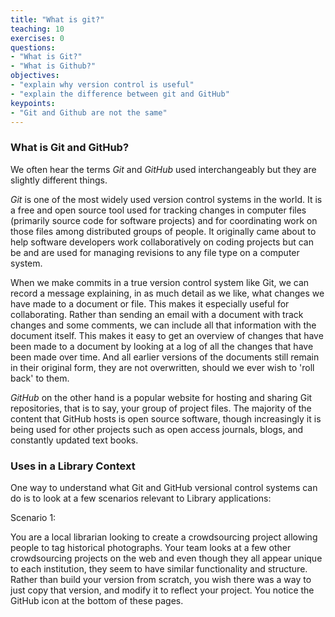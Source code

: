 ```yaml
---
title: "What is git?"
teaching: 10
exercises: 0
questions:
- "What is Git?"
- "What is Github?"
objectives:
- "explain why version control is useful"
- "explain the difference between git and GitHub"
keypoints:
- "Git and Github are not the same"
---
```

### What is Git and GitHub?

We often hear the terms *Git* and *GitHub* used interchangeably but they are slightly different things.

*Git* is one of the most widely used version control systems in the world. It is a free and open source tool used for tracking changes in computer files (primarily source code for software projects) and for coordinating work on those files among distributed groups of people. It originally came about to help software developers work collaboratively on coding projects but can be and are used for managing revisions to any file type on a computer system.

When we make commits in a true version control system like Git, we can record a message explaining, in as much detail as we like, what changes we have made to a document or file. This makes it especially useful for collaborating. Rather than sending an email with a document with track changes and some comments, we can include all that information with the document itself. This makes it easy to get an overview of changes that have been made to a document by looking at a log of all the changes that have been made over time. And all earlier versions of the documents still remain in their original form, they are not overwritten, should we ever wish to 'roll back' to them.

*GitHub* on the other hand is a popular website for hosting and sharing Git repositories, that is to say, your group of project files. The majority of the content that GitHub hosts is open source software, though increasingly it is being used for other projects such as open access journals, blogs, and constantly updated text books. 

### Uses in a Library Context

One way to understand what Git and GitHub versional control systems can do is to look at a few scenarios relevant to Library applications: 

Scenario 1: 

You are a local librarian looking to create a crowdsourcing project allowing people to tag historical photographs. Your team looks at a few other crowdsourcing projects on the web and even though they all appear unique to each institution, they seem to have similar functionality and structure. Rather than build your version from scratch, you wish there was a way to just copy that version, and modify it to reflect your project. You notice the GitHub icon at the bottom of these pages. 

